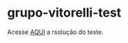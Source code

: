 # grupo-vitorelli-test

Acesse [AQUI](https://jefterrocha.github.io/grupo-vitorelli-test) a rsolução do teste.
